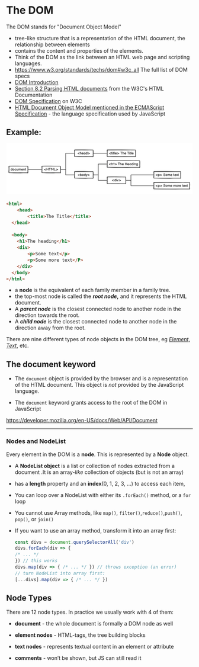 # The DOM 

The DOM stands for "Document Object Model" 

- tree-like structure that is a representation of the HTML document, the relationship between elements 
- contains the content and properties of the elements.
- Think of the DOM as the link between an HTML web page and scripting languages.
- https://www.w3.org/standards/techs/dom#w3c_all The full list of DOM specs
- [DOM Introduction](https://developer.mozilla.org/en-US/docs/Web/API/Document_Object_Model/Introduction)
- [Section 8.2 Parsing HTML documents](https://www.w3.org/TR/html5/syntax.html#parsing) from the W3C's HTML Documentation
- [DOM Specification](https://www.w3.org/standards/techs/dom#w3c_all) on W3C
- [HTML Document Object Model mentioned in the ECMAScript Specification](https://www.ecma-international.org/ecma-262/#sec-global-object) - the language specification used by JavaScript

## Example:

<img src="./assets/dom.png" alt="dom_revision_2" style="zoom: 66%;" />

```html
<html>
	<head>
		<title>The Title</title>
  </head>
 
  <body>
  	<h1>The heading</h1>
  	<div>
  		<p>Some text</p>
  		<p>Some more text</P>
  	</div>
  </body>
</html>
```

-  a **node** is the equivalent of each family member in a family tree. 
-  the top-most node is called the ***root node*,** and it represents the HTML document. 
-  A ***parent node*** is the closest connected node to another node in the direction towards the root.
-  A ***child node*** is the closest connected node to another node in the direction away from the root.

There are nine different types of node objects in the DOM tree, eg  [*Element*](https://developer.mozilla.org/en-US/docs/Web/API/Element),  [*Text*](https://developer.mozilla.org/en-US/docs/Web/API/Text), etc.

## The document keyword

- The `document` object is provided by the browser and is a representation of the HTML document. This object is *not* provided by the JavaScript language.

- The `document` keyword grants access to the root of the DOM in JavaScript


https://developer.mozilla.org/en-US/docs/Web/API/Document

------

### Nodes and NodeList

Every element in the DOM is a **node**. This is represented by a **Node** object.

- A **NodeList object** is a list or collection of nodes extracted from a document .It is an array-*like* collection of objects (but is not an array)

- has a **length** property and an **index**(0, 1, 2, 3, ...) to access each item,

- You can loop over a NodeList with either its `.forEach()` method, or a `for` loop

- You cannot use Array methods, like `map()`, `filter()`,`reduce()`,`push()`, `pop()`, or `join()`

- If you want to use an array method, transform it into an array first:

  ```js
  const divs = document.querySelectorAll('div')
  divs.forEach(div => {
  /* ... */
  }) // this works
  divs.map(div => { /* ... */ }) // throws exception (an error)
  // turn NodeList into array first:
  [...divs].map(div => { /* ... */ })
  ```



## Node Types

There are 12 node types. In practice we usually work with 4 of them:

- **document** - the whole document is formally a DOM node as well

- **element nodes** - HTML-tags, the tree building blocks

- **text nodes** - represents textual content in an element or attribute

- **comments** - won’t be shown, but JS can still read it

